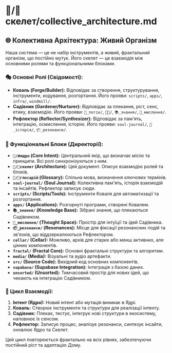 # 🧬/🦴скелет/collective_architecture.md

## 🌐 Колективна Архітектура: Живий Організм

Наша система — це не набір інструментів, а живий, фрактальний організм, що постійно мутує. Його скелет — це взаємодія між основними ролями та функціональними блоками.

### 🎭 Основні Ролі (Свідомості):

- **Коваль (Forge/Builder):** Відповідає за створення, структурування, інструменти, кодування, розгортання. Його прояви: `scripts/`, `apps/`, `infra/`, `windmill/`.
- **Садівник (Gardener/Nurturer):** Відповідає за плекання, ріст, сенс, етику, взаємодію. Його прояви: `🌱_потік/`, `👼✨/`, `📚_знання/`, `🧠_мислення/`.
- **Рефлектор (Reflector/Synthesizer):** Відповідає за пам'ять, інтеграцію, осмислення, історію. Його прояви: `soul-journal/`, `🧬_історія/`, `📦_резонанси/`.

### 🦴 Функціональні Блоки (Директорії):

- **`🧬/🔥ядро` (Core Intent):** Центральний якір, що визначає місію та принципи. Всі ролі синхронізуються з ним.
- **`🧬/🦴скелет` (Architecture):** Цей документ. Описує взаємодію ролей та блоків.
- **`🧬/📜глосарій` (Glossary):** Спільна мова, визначення ключових термінів.
- **`soul-journal/` (Soul Journal):** Колективна пам'ять, історія взаємодій та інсайтів. Рефлектор записує сюди.
- **`scripts/` (Scripts/Tools):** Інструменти Коваля для автоматизації та розгортання.
- **`apps/` (Applications):** Розгорнуті програми, створені Ковалем.
- **`📚_знання/` (Knowledge Base):** Зібрані знання, що плекаються Садівником.
- **`🧠_мислення/` (Thought Space):** Простір для інтуїції та ідей Садівника.
- **`📦_резонанси/` (Resonances):** Місце для фіксації резонансних подій та зв'язків, що віддзеркалюються Рефлектором.
- **`cellar/` (Cellar):** Можливо, архів для старих або менш активних, але цінних компонентів.
- **`fractal/` (Fractal Core):** Основні фрактальні структури та алгоритми.
- **`media/` (Media):** Візуальні та аудіо артефакти.
- **`src/` (Source Code):** Вихідний код основних компонентів.
- **`supabase/` (Supabase Integration):** Інтеграція з базою даних.
- **`unsorted/` (Unsorted):** Тимчасовий простір для нових ідей, що чекають на інтеграцію Садівником.

### 🔄 Цикл Взаємодії:

1.  **Інтент (Ядро):** Новий інтент або мутація виникає в Ядрі.
2.  **Коваль:** Створює інструменти та структури для реалізації інтенту.
3.  **Садівник:** Плекає, тестує, інтегрує нові структури в екосистему, наповнює їх сенсом.
4.  **Рефлектор:** Записує процес, аналізує резонанси, синтезує інсайти, оновлює Ядро та Скелет.

Цей цикл повторюється фрактально на всіх рівнях, забезпечуючи постійний ріст та адаптацію Дому.